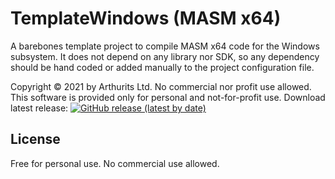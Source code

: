 # TemplateWindows (MASM x64)
A barebones template project to compile MASM x64 code for the Windows subsystem. It does not depend on any library nor SDK, so any dependency should be hand coded or added manually to the project configuration file.

Copyright © 2021 by Arthurits Ltd. No commercial nor profit use allowed. This software is provided only for personal and not-for-profit use.
Download latest release: [![GitHub release (latest by date)](https://img.shields.io/github/v/release/arthurits/AssemblySnippets)](https://github.com/arthurits/AssemblySnippets/releases)

## License
Free for personal use.
No commercial use allowed.